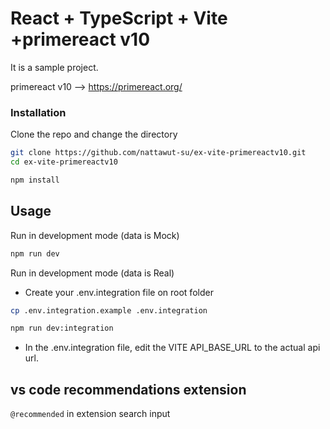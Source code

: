 # React + TypeScript + Vite +primereact v10

It is a sample project.

primereact v10 --> https://primereact.org/

### Installation

Clone the repo and change the directory

```sh
git clone https://github.com/nattawut-su/ex-vite-primereactv10.git
cd ex-vite-primereactv10
```

```sh
npm install
```

## Usage

Run in development mode (data is Mock)

```sh
npm run dev
```

Run in development mode (data is Real)

- Create your .env.integration file on root folder

```sh
cp .env.integration.example .env.integration
```

```sh
npm run dev:integration
```

- In the .env.integration file, edit the VITE API_BASE_URL to the actual api url.

## vs code recommendations extension

`@recommended` in extension search input
